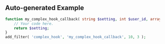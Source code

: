 ## Auto-generated Example

```php
function my_complex_hook_callback( string $setting, int $user_id, array $options ) {
    // Your code here.
    return $setting;
}
add_filter( 'complex_hook', 'my_complex_hook_callback', 10, 3 );
```


